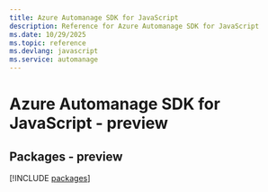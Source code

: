 ```yaml
---
title: Azure Automanage SDK for JavaScript
description: Reference for Azure Automanage SDK for JavaScript
ms.date: 10/29/2025
ms.topic: reference
ms.devlang: javascript
ms.service: automanage
---
```

# Azure Automanage SDK for JavaScript - preview
## Packages - preview
[!INCLUDE [packages](automanage-index.md)]